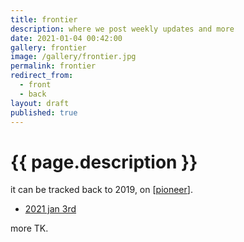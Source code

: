 ```yaml
---
title: frontier
description: where we post weekly updates and more
date: 2021-01-04 00:42:00
gallery: frontier
image: /gallery/frontier.jpg
permalink: frontier
redirect_from:
  - front
  - back
layout: draft
published: true
---
```


# {{ page.description }}

it can be tracked back to 2019, on [[pioneer](/pioneer)].

- [2021 jan 3rd](https://frontier.pioneer.app/posts/bb6f3b05-cregox-ahoxus-org-progress-update-january-3rd-2021#comment-e877af61)

more TK.
